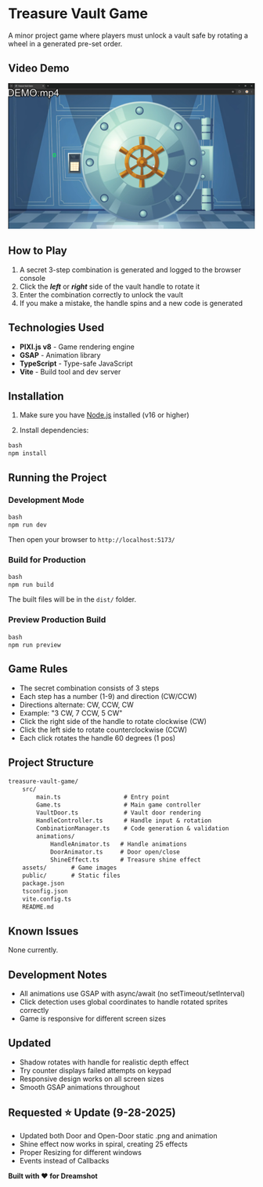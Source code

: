 # Treasure Vault Game

A minor project game where players must unlock a vault safe by rotating a wheel in a generated pre-set order.

## Video Demo

[![Watch the demo](thumbnail.png)](DEMO.mp4)

## How to Play

1. A secret 3-step combination is generated and logged to the browser console
2. Click the ***left*** or ***right*** side of the vault handle to rotate it
3. Enter the combination correctly to unlock the vault
4. If you make a mistake, the handle spins and a new code is generated

## Technologies Used

- **PIXI.js v8** - Game rendering engine
- **GSAP** - Animation library
- **TypeScript** - Type-safe JavaScript
- **Vite** - Build tool and dev server

## Installation

1. Make sure you have [Node.js](https://nodejs.org/) installed (v16 or higher)

2. Install dependencies:
```
bash
npm install
```

## Running the Project

### Development Mode
```
bash
npm run dev
```
Then open your browser to `http://localhost:5173/`

### Build for Production
```
bash
npm run build
```
The built files will be in the `dist/` folder.

### Preview Production Build
```
bash
npm run preview
```

## Game Rules

- The secret combination consists of 3 steps
- Each step has a number (1-9) and direction (CW/CCW)
- Directions alternate: CW, CCW, CW
- Example: "3 CW, 7 CCW, 5 CW"
- Click the right side of the handle to rotate clockwise (CW)
- Click the left side to rotate counterclockwise (CCW)
- Each click rotates the handle 60 degrees (1 pos)

## Project Structure
```
treasure-vault-game/
	src/
		main.ts                  # Entry point
		Game.ts                  # Main game controller
		VaultDoor.ts             # Vault door rendering
		HandleController.ts      # Handle input & rotation
		CombinationManager.ts    # Code generation & validation
		animations/
			HandleAnimator.ts   # Handle animations
			DoorAnimator.ts     # Door open/close
			ShineEffect.ts      # Treasure shine effect
	assets/       # Game images
	public/       # Static files
	package.json
	tsconfig.json
	vite.config.ts
	README.md
```

## Known Issues

None currently.

## Development Notes

- All animations use GSAP with async/await (no setTimeout/setInterval)
- Click detection uses global coordinates to handle rotated sprites correctly
- Game is responsive for different screen sizes

## Updated

- Shadow rotates with handle for realistic depth effect
- Try counter displays failed attempts on keypad
- Responsive design works on all screen sizes
- Smooth GSAP animations throughout

## Requested ⭐ Update (9-28-2025)

- Updated both Door and Open-Door static .png and animation
- Shine effect now works in spiral, creating 25 effects
- Proper Resizing for different windows
- Events instead of Callbacks

**Built with ❤️ for Dreamshot**